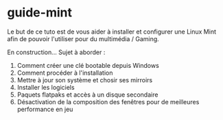 # guide-mint

Le but de ce tuto est de vous aider à installer et configurer une Linux Mint afin de pouvoir l'utiliser pour du multimédia / Gaming.

En construction... Sujet à aborder :

1. Comment créer une clé bootable depuis Windows
2. Comment procéder à l'installation
3. Mettre à jour son système et chosir ses mirroirs
4. Installer les logiciels
5. Paquets flatpaks et accès à un disque secondaire
6. Désactivation de la composition des fenêtres pour de meilleures performance en jeu
